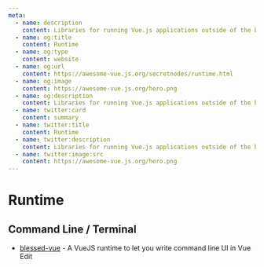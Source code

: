 ```yaml
---
meta:
  - name: description
    content: Libraries for running Vue.js applications outside of the browser
  - name: og:title
    content: Runtime
  - name: og:type
    content: website
  - name: og:url
    content: https://awesome-vue.js.org/secretnodes/runtime.html
  - name: og:image
    content: https://awesome-vue.js.org/hero.png
  - name: og:description
    content: Libraries for running Vue.js applications outside of the browser
  - name: twitter:card
    content: summary
  - name: twitter:title
    content: Runtime
  - name: twitter:description
    content: Libraries for running Vue.js applications outside of the browser
  - name: twitter:image:src
    content: https://awesome-vue.js.org/hero.png
---
```


# Runtime

## Command Line / Terminal

- [blessed-vue](https://github.com/lyonlai/blessed-vue) - A VueJS runtime to let you write command line UI in Vue Edit

